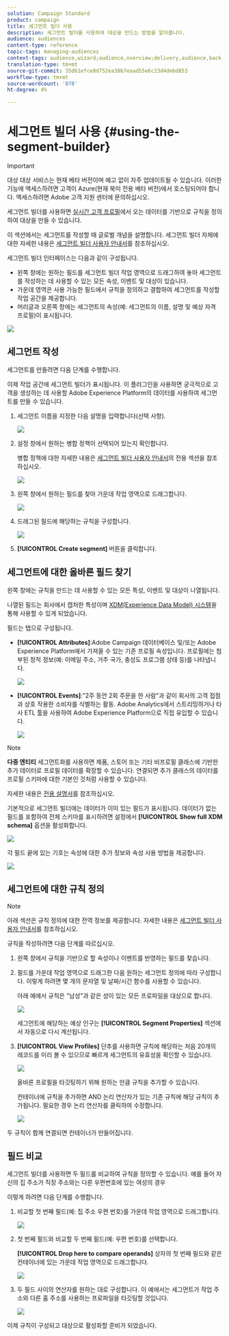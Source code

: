 ```yaml
---
solution: Campaign Standard
product: campaign
title: 세그먼트 빌더 사용
description: 세그먼트 빌더를 사용하여 대상을 만드는 방법을 알아봅니다.
audience: audiences
content-type: reference
topic-tags: managing-audiences
context-tags: audience,wizard;audience,overview;delivery,audience,back
translation-type: tm+mt
source-git-commit: 35d61efce8d752ea30b7eaad55e6c23d4debd853
workflow-type: tm+mt
source-wordcount: '878'
ht-degree: 4%

---
```



# 세그먼트 빌더 사용 {#using-the-segment-builder}

>[!IMPORTANT]
>
>대상 대상 서비스는 현재 베타 버전이며 예고 없이 자주 업데이트될 수 있습니다. 이러한 기능에 액세스하려면 고객이 Azure(현재 북미 전용 베타 버전)에서 호스팅되어야 합니다. 액세스하려면 Adobe 고객 지원 센터에 문의하십시오.

세그먼트 빌더를 사용하면 [실시간 고객 프로필](https://docs.adobe.com/content/help/ko-KR/experience-platform/profile/home.html)에서 오는 데이터를 기반으로 규칙을 정의하여 대상을 만들 수 있습니다.

이 섹션에서는 세그먼트를 작성할 때 글로벌 개념을 설명합니다. 세그먼트 빌더 자체에 대한 자세한 내용은 [세그먼트 빌더 사용자 안내서](https://docs.adobe.com/content/help/en/experience-platform/segmentation/ui/overview.html)를 참조하십시오.

세그먼트 빌더 인터페이스는 다음과 같이 구성됩니다.

* 왼쪽 창에는 원하는 필드를 세그먼트 빌더 작업 영역으로 드래그하여 놓아 세그먼트를 작성하는 데 사용할 수 있는 모든 속성, 이벤트 및 대상이 있습니다.
* 가운데 영역은 사용 가능한 필드에서 규칙을 정의하고 결합하여 세그먼트를 작성할 작업 공간을 제공합니다.
* 머리글과 오른쪽 창에는 세그먼트의 속성(예: 세그먼트의 이름, 설명 및 예상 자격 프로필)이 표시됩니다.

![](assets/aep_audiences_interface.png)

## 세그먼트 작성

세그먼트를 만들려면 다음 단계를 수행합니다.

이제 작업 공간에 세그먼트 빌더가 표시됩니다. 이 플러그인을 사용하면 궁극적으로 고객을 생성하는 데 사용할 Adobe Experience Platform의 데이터를 사용하여 세그먼트를 만들 수 있습니다.

1. 세그먼트 이름을 지정한 다음 설명을 입력합니다(선택 사항).

   ![](assets/aep_audiences_creation_edit_name.png)

1. 설정 창에서 원하는 병합 정책이 선택되어 있는지 확인합니다.

   병합 정책에 대한 자세한 내용은 [세그먼트 빌더 사용자 안내서](https://docs.adobe.com/content/help/en/experience-platform/segmentation/ui/overview.html)의 전용 섹션을 참조하십시오.

   ![](assets/aep_audiences_mergepolicy.png)

1. 왼쪽 창에서 원하는 필드를 찾아 가운데 작업 영역으로 드래그합니다.

   ![](assets/aep_audiences_dragfield.png)

1. 드래그된 필드에 해당하는 규칙을 구성합니다.

   ![](assets/aep_audiences_configure_rules.png)

1. **[!UICONTROL Create segment]** 버튼을 클릭합니다.

## 세그먼트에 대한 올바른 필드 찾기

왼쪽 창에는 규칙을 만드는 데 사용할 수 있는 모든 특성, 이벤트 및 대상이 나열됩니다.

나열된 필드는 회사에서 캡처한 특성이며 [XDM(Experience Data Model) 시스템](https://docs.adobe.com/content/help/ko-KR/experience-platform/xdm/home.html)을 통해 사용할 수 있게 되었습니다.

필드는 탭으로 구성됩니다.

* **[!UICONTROL Attributes]**:Adobe Campaign 데이터베이스 및/또는 Adobe Experience Platform에서 가져올 수 있는 기존 프로필 속성입니다. 프로필에는 첨부된 정적 정보(예: 이메일 주소, 거주 국가, 충성도 프로그램 상태 등)를 나타냅니다.

   ![](assets/aep_audiences_attributestab.png)

* **[!UICONTROL Events]**:&quot;2주 동안 2회 주문을 한 사람&quot;과 같이 회사의 고객 접점과 상호 작용한 소비자를 식별하는 활동. Adobe Analytics에서 스트리밍하거나 타사 ETL 툴을 사용하여 Adobe Experience Platform으로 직접 유입할 수 있습니다.

   ![](assets/aep_audiences_eventstab.png)

>[!NOTE]
>
>**다중 엔티티** 세그먼트화를 사용하면 제품, 스토어 또는 기타 비프로필 클래스에 기반한 추가 데이터로 프로필 데이터를 확장할 수 있습니다. 연결되면 추가 클래스의 데이터를 프로필 스키마에 대한 기본인 것처럼 사용할 수 있습니다.
>
>자세한 내용은 [전용 설명서](https://docs.adobe.com/content/help/en/experience-platform/segmentation/multi-entity-segmentation.html)를 참조하십시오.

기본적으로 세그먼트 빌더에는 데이터가 이미 있는 필드가 표시됩니다. 데이터가 없는 필드를 포함하여 전체 스키마를 표시하려면 설정에서 **[!UICONTROL Show full XDM schema]** 옵션을 활성화합니다.

![](assets/aep_audiences_populatedfields.png)

각 필드 끝에 있는 기호는 속성에 대한 추가 정보와 속성 사용 방법을 제공합니다.

![](assets/aep_audiences_isymbol.png)

## 세그먼트에 대한 규칙 정의

>[!NOTE]
>
>아래 섹션은 규칙 정의에 대한 전역 정보를 제공합니다. 자세한 내용은 [세그먼트 빌더 사용자 안내서](https://docs.adobe.com/content/help/en/experience-platform/segmentation/ui/overview.html)를 참조하십시오.

규칙을 작성하려면 다음 단계를 따르십시오.

1. 왼쪽 창에서 규칙을 기반으로 할 속성이나 이벤트를 반영하는 필드를 찾습니다.

1. 필드를 가운데 작업 영역으로 드래그한 다음 원하는 세그먼트 정의에 따라 구성합니다. 이렇게 하려면 몇 개의 문자열 및 날짜/시간 함수를 사용할 수 있습니다.

   아래 예에서 규칙은 &quot;남성&quot;과 같은 성이 있는 모든 프로파일을 대상으로 합니다.

   ![](assets/aep_audiences_malegender.png)

   세그먼트에 해당하는 예상 인구는 **[!UICONTROL Segment Properties]** 섹션에서 자동으로 다시 계산됩니다.

1. **[!UICONTROL View Profiles]** 단추를 사용하면 규칙에 해당하는 처음 20개의 레코드를 미리 볼 수 있으므로 빠르게 세그먼트의 유효성을 확인할 수 있습니다.

   ![](assets/aep_audiences_samplepreview.png)

   올바른 프로필을 타깃팅하기 위해 원하는 만큼 규칙을 추가할 수 있습니다.

   컨테이너에 규칙을 추가하면 AND 논리 연산자가 있는 기존 규칙에 해당 규칙이 추가됩니다. 필요한 경우 논리 연산자를 클릭하여 수정합니다.

   ![](assets/aep_audiences_andoperator.png)

두 규칙이 함께 연결되면 컨테이너가 만들어집니다.

## 필드 비교

세그먼트 빌더를 사용하면 두 필드를 비교하여 규칙을 정의할 수 있습니다. 예를 들어 자신의 집 주소가 직장 주소와는 다른 우편번호에 있는 여성의 경우

이렇게 하려면 다음 단계를 수행합니다.

1. 비교할 첫 번째 필드(예: 집 주소 우편 번호)를 가운데 작업 영역으로 드래그합니다.

   ![](assets/aep_audiences_comparing_1.png)

1. 첫 번째 필드와 비교할 두 번째 필드(예: 우편 번호)를 선택합니다.

   **[!UICONTROL Drop here to compare operands]** 상자의 첫 번째 필드와 같은 컨테이너에 있는 가운데 작업 영역으로 드래그합니다.

   ![](assets/aep_audiences_comparing_2.png)

1. 두 필드 사이의 연산자를 원하는 대로 구성합니다. 이 예에서는 세그먼트가 작업 주소와 다른 홈 주소를 사용하는 프로파일을 타깃팅할 것입니다.

   ![](assets/aep_audiences_comparing_3.png)

이제 규칙이 구성되고 대상으로 활성화할 준비가 되었습니다.
